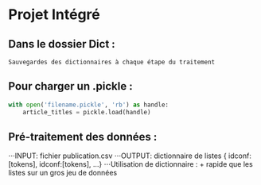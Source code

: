 # Projet Intégré

## Dans le dossier Dict :
	Sauvegardes des dictionnaires à chaque étape du traitement

## Pour charger un .pickle :
```python
with open('filename.pickle', 'rb') as handle:
	article_titles = pickle.load(handle)
```

## Pré-traitement des données :
⋅⋅⋅INPUT: fichier publication.csv
⋅⋅⋅OUTPUT: dictionnaire de listes { idconf:[tokens], idconf:[tokens], ...}
⋅⋅⋅Utilisation de dictionnaire : + rapide que les listes sur un gros jeu de données